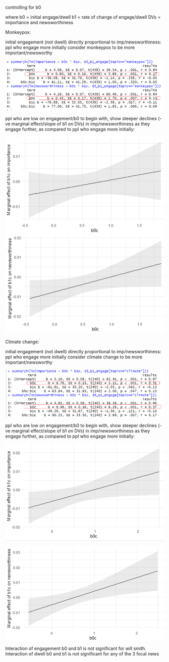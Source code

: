 controlling for b0

where b0 = initial engage/dwell
b1 = rate of change of engage/dwell
DVs = importance and newsworthiness

Monkeypox:

initial engagement (not dwell) directly proportional to imp/newsworthiness: ppl who engage more initially consider monkeypox to be more important/newsworthy

![](Pasted%20image%2020220715150057.png)


ppl who are low on engagement/b0 to begin with, show steeper declines (-ve marginal effect/slope of b1 on DVs) in imp/newsworthiness as they engage further, as compared to ppl who engage more initially:

![](Pasted%20image%2020220714175530.png)![](Pasted%20image%2020220714175701.png)


Climate change:

initial engagement (not dwell) directly proportional to imp/newsworthiness: ppl who engage more initially consider climate change to be more important/newsworthy

![](Pasted%20image%2020220715150630.png)

ppl who are low on engagement/b0 to begin with, show steeper declines (-ve marginal effect/slope of b1 on DVs) in imp/newsworthiness as they engage further, as compared to ppl who engage more initially:


![](Pasted%20image%2020220715151135.png)

![](Pasted%20image%2020220715151201.png)


Interaction of engagement b0 and b1 is not significant for will smith. Interaction of dwell b0 and b1 is not significant for any of the 3 focal news 